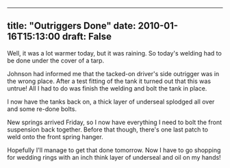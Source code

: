 
---
title: "Outriggers Done"
date: 2010-01-16T15:13:00
draft: False
---

Well, it was a lot warmer today, but it was raining.  So today's welding had to be done under the cover of a tarp.

Johnson had informed me that the tacked-on driver's side outrigger was in the wrong place.  After a test fitting of the tank it turned out that this was untrue!  All I had to do was finish the welding and bolt the tank in place.

I now have the tanks back on, a thick layer of underseal splodged all over and some re-done bolts.

New springs arrived Friday, so I now have everything I need to bolt the front suspension back together.  Before that though, there's one last patch to weld onto the front spring hanger.

Hopefully I'll manage to get that done tomorrow.  Now I have to go shopping for wedding rings with an inch think layer of underseal and oil on my hands!